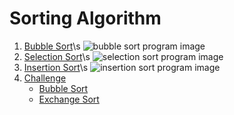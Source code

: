 # Sorting Algorithm

1. [Bubble Sort](https://github.com/nyferin/kuliah_asd/blob/main/sorting/bubbleSort.c)\s
    ![bubble sort program image](https://github.com/nyferin/kuliah_asd/blob/main/sorting/picture/bubbleSortPict.png)
2. [Selection Sort](https://github.com/nyferin/kuliah_asd/blob/main/sorting/selectionSort.c)\s
    ![selection sort program image](https://github.com/nyferin/kuliah_asd/blob/main/sorting/picture/selectionSortPict.png)
3. [Insertion Sort](https://github.com/nyferin/kuliah_asd/blob/main/sorting/insertionSort.c)\s
    ![insertion sort program image](https://github.com/nyferin/kuliah_asd/blob/main/sorting/picture/insertionSortPict.png)
4. [Challenge](https://github.com/nyferin/kuliah_asd/tree/main/sorting/challenge)
    - [Bubble Sort](https://github.com/nyferin/kuliah_asd/blob/main/sorting/challenge/bubbleSortChallenge.c)
    - [Exchange Sort](https://github.com/nyferin/kuliah_asd/blob/main/sorting/challenge/exchangeSortChallenge.c)
